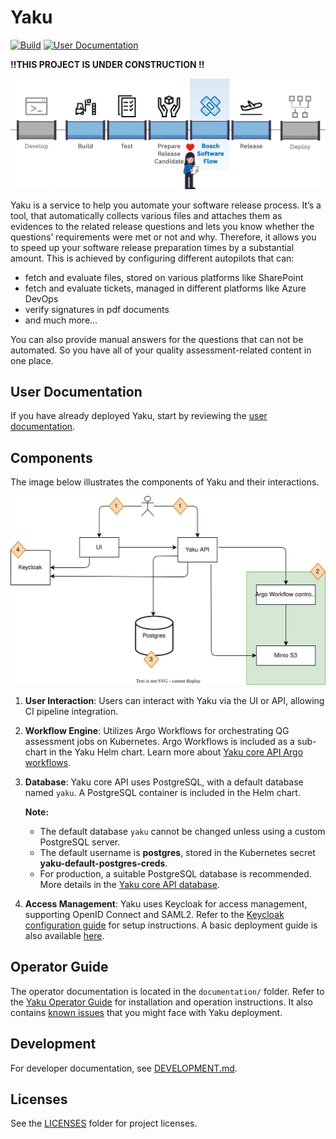 <!--
SPDX-FileCopyrightText: 2024 grow platform GmbH

SPDX-License-Identifier: MIT
-->

# Yaku

[![Build](https://github.com/B-S-F/yaku/actions/workflows/build.yml/badge.svg)](https://github.com/B-S-F/yaku/actions/workflows/build.yml)
[![User Documentation](https://github.com/B-S-F/yaku/actions/workflows/publish-user-docs-to-gh-pages.yml/badge.svg)](https://b-s-f.github.io/yaku/)

**!!THIS PROJECT IS UNDER CONSTRUCTION !!**

![](documentation/user-documentation/source/_static/yaku-flow-pipeline.png)

Yaku is a service to help you automate your software release process. It’s a tool, that automatically collects various files and attaches them as evidences to the related release questions and lets you know whether the questions’ requirements were met or not and why. Therefore, it allows you to speed up your software release preparation times by a substantial amount. This is achieved by configuring different autopilots that can:
- fetch and evaluate files, stored on various platforms like SharePoint
- fetch and evaluate tickets, managed in different platforms like Azure DevOps
- verify signatures in pdf documents
- and much more…

You can also provide manual answers for the questions that can not be automated. So you have all of your quality assessment-related content in one place.

## User Documentation

If you have already deployed Yaku, start by reviewing the [user documentation](https://b-s-f.github.io/yaku/).

## Components

The image below illustrates the components of Yaku and their interactions.

![Yaku Components](./documentation/yaku-components.svg)

1. **User Interaction**: Users can interact with Yaku via the UI or API, allowing CI pipeline integration.
2. **Workflow Engine**: Utilizes Argo Workflows for orchestrating QG assessment jobs on Kubernetes. Argo Workflows is included as a sub-chart in the Yaku Helm chart. Learn more about [Yaku core API Argo workflows](./documentation/core-api.md#argo-workflows).
3. **Database**: Yaku core API uses PostgreSQL, with a default database named `yaku`. A PostgreSQL container is included in the Helm chart.

   **Note:**
    - The default database `yaku` cannot be changed unless using a custom PostgreSQL server.
    - The default username is **postgres**, stored in the Kubernetes secret **yaku-default-postgres-creds**.
    - For production, a suitable PostgreSQL database is recommended. More details in the [Yaku core API database](./documentation/core-api.md#database).

4. **Access Management**: Yaku uses Keycloak for access management, supporting OpenID Connect and SAML2. Refer to the [Keycloak configuration guide](./documentation/configure-keycloak.md) for setup instructions. A basic deployment guide is also available [here](./documentation/deploy-keycloak.md).

## Operator Guide

The operator documentation is located in the `documentation/` folder.
Refer to the [Yaku Operator Guide](./documentation/operator-guide.md) for installation and operation instructions.
It also contains [known issues](./documentation/known_issues.md) that you might face with Yaku deployment.

## Development

For developer documentation, see [DEVELOPMENT.md](./DEVELOPMENT.md).

## Licenses

See the [LICENSES](./LICENSES) folder for project licenses.
